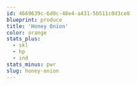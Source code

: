 ```yaml
---
id: 4669639c-6d0c-48e4-a431-5b511c0d3ce0
blueprint: produce
title: 'Honey Onion'
color: orange
stats_plus:
  - skl
  - hp
  - ind
stats_minus: pwr
slug: honey-onion
---
```

